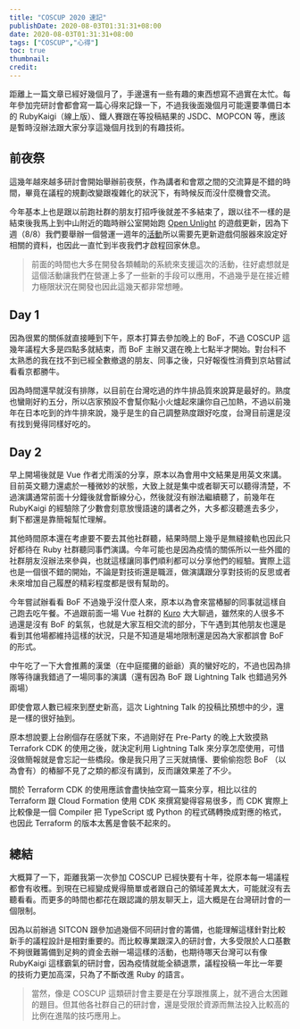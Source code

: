 ```yaml
---
title: "COSCUP 2020 速記"
publishDate: 2020-08-03T01:31:31+08:00
date: 2020-08-03T01:31:31+08:00
tags: ["COSCUP","心得"]
toc: true
thumbnail:
credit:
---
```


距離上一篇文章已經好幾個月了，手邊還有一些有趣的東西想寫不過實在太忙。每年參加完研討會都會寫一篇心得來記錄一下，不過我後面幾個月可能還要準備日本的 RubyKaigi（線上版）、鐵人賽跟在等投稿結果的 JSDC、MOPCON 等，應該是暫時沒辦法跟大家分享這幾個月找到的有趣技術。

<!--more-->

## 前夜祭

這幾年越來越多研討會開始舉辦前夜祭，作為講者和會眾之間的交流算是不錯的時間，畢竟在議程的規劃改變跟複雜化的狀況下，有時候反而沒什麼機會交流。

今年基本上也是跟以前跑社群的朋友打招呼後就差不多結束了，跟以往不一樣的是結束後我馬上到中山附近的臨時辦公室開始跑 [Open Unlight](https://unlight.app) 的遊戲更新，因為下週（8/8）我們要舉辦一個營運一週年的[活動](https://anniversary.unlight.events/)所以需要先更新遊戲伺服器來設定好相關的資料，也因此一直忙到半夜我們才啟程回家休息。

> 前面的時間也大多在開發各類輔助的系統來支援這次的活動，往好處想就是這個活動讓我們在營運上多了一些新的手段可以應用，不過幾乎是在接近體力極限狀況在開發也因此這幾天都非常想睡。

## Day 1

因為很累的關係就直接睡到下午，原本打算去參加晚上的 BoF，不過 COSCUP 這幾年議程大多是四點多就結束，而 BoF 主辦又選在晚上七點半才開始。對台科不太熟悉的我在找不到已經全數撤退的朋友、同事之後，只好報復性消費到京站嘗試看看京都勝牛。

因為時間還早就沒有排隊，以目前在台灣吃過的炸牛排品質來說算是最好的。熟度也蠻剛好約五分，所以店家預設不會幫你點小火爐起來讓你自己加熱，不過以前幾年在日本吃到的炸牛排來說，幾乎是生的自己調整熟度跟好吃度，台灣目前還是沒有找到覺得同樣好吃的。

## Day 2

早上開場後就是 Vue 作者尤雨溪的分享，原本以為會用中文結果是用英文來講。目前英文聽力還處於一種微妙的狀態，大致上就是集中或者聊天可以聽得清楚，不過演講通常前面十分鐘後就會斷線分心，然後就沒有辦法繼續聽了，前幾年在 RubyKaigi 的經驗除了少數會刻意放慢語速的講者之外，大多都沒聽進去多少，剩下都還是靠簡報幫忙理解。

其他時間原本還在考慮要不要去其他社群聽，結果時間上幾乎是無縫接軌也因此只好都待在 Ruby 社群聽同事們演講。今年可能也是因為疫情的關係所以一些外國的社群朋友沒辦法來參與，也就這樣讓同事們順利都可以分享他們的經驗。實際上這也是一個很不錯的開始，不論是對技術還是職涯，做演講跟分享對技術的反思或者未來增加自己履歷的精彩程度都是很有幫助的。

今年嘗試辦看看 BoF 不過幾乎沒什麼人來，原本以為會來當樁腳的同事就這樣自己跑去吃午餐。不過跟前面一場 Vue 社群的 [Kuro](https://kuro.tw/) 大大聊過，雖然來的人很多不過還是沒有 BoF 的氣氛，也就是大家互相交流的部分，下午遇到其他朋友也還是看到其他場都維持這樣的狀況，只是不知道是場地限制還是因為大家都誤會 BoF 的形式。

中午吃了一下大會推薦的漢堡（在中庭擺攤的爺爺）真的蠻好吃的，不過也因為排隊等待讓我錯過了一場同事的演講（還有因為 BoF 跟 Lightning Talk 也錯過另外兩場）

即使會眾人數已經來到歷史新高，這次 Lightning Talk 的投稿比預想中的少，還是一樣的很好抽到。

原本想說要上台刷個存在感就下來，不過剛好在 Pre-Party 的晚上大致摸熟 Terrafork CDK 的使用之後，就決定利用 Lightning Talk 來分享怎麼使用，可惜沒做簡報就是會忘記一些橋段。像是我只用了三天就搞懂、要偷偷抱怨 BoF （以為會有）的樁腳不見了之類的都沒有講到，反而讓效果差了不少。

關於 Terraform CDK 的使用應該會盡快抽空寫一篇來分享，相比以往的 Terraform 跟 Cloud Formation 使用 CDK 來撰寫變得容易很多，而 CDK 實際上比較像是一個 Compiler 把 TypeScript 或 Python 的程式碼轉換成對應的格式，也因此 Terraform 的版本太舊是會裝不起來的。

## 總結

大概算了一下，距離我第一次參加 COSCUP 已經快要有十年，從原本每一場議程都會有收穫。到現在已經變成覺得簡單或者跟自己的領域差異太大，可能就沒有去聽看看。而更多的時間也都花在跟認識的朋友聊天上，這大概是在台灣研討會的一個限制。

因為以前辦過 SITCON 跟參加過幾個不同研討會的籌備，也能理解這樣針對比較新手的議程設計是相對重要的。而比較專業跟深入的研討會，大多受限於人口基數不夠很難籌備到足夠的資金去辦一場這樣的活動，也期待哪天台灣可以有像 RubyKaigi 這樣霸氣的研討會，因為疫情就能全額退票，議程投稿一年比一年要的技術力更加高深，只為了不斷改進 Ruby 的語言。

> 當然，像是 COSCUP 這類研討會主要是在分享跟推廣上，就不適合太困難的題目。但其他各社群自己的研討會，還是受限於資源而無法投入比較高的比例在進階的技巧應用上。
